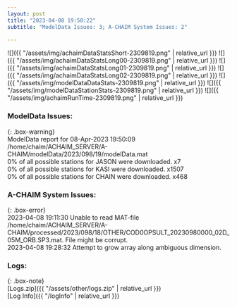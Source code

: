 ```yaml
---
layout: post
title: "2023-04-08 19:50:22"
subtitle: "ModelData Issues: 3; A-CHAIM System Issues: 2"

---
```


![]({{ "/assets/img/achaimDataStatsShort-2309819.png" | relative_url }})
![]({{ "/assets/img/achaimDataStatsLong00-2309819.png" | relative_url }})
![]({{ "/assets/img/achaimDataStatsLong01-2309819.png" | relative_url }})
![]({{ "/assets/img/achaimDataStatsLong02-2309819.png" | relative_url }})
![]({{ "/assets/img/modelDataDataStats-2309819.png" | relative_url }})
![]({{ "/assets/img/modelDataStationStats-2309819.png" | relative_url }})
![]({{ "/assets/img/achaimRunTime-2309819.png" | relative_url }})


### ModelData Issues:  
  
{: .box-warning}  
 ModelData report for 08-Apr-2023 19:50:09   
 /home/chaim/ACHAIM_SERVER/A-CHAIM/modelData/2023/098/19/modelData.mat   
 0% of all possible stations for JASON were downloaded. x7   
 0% of all possible stations for KASI were downloaded. x1507   
 0% of all possible stations for CHAIN were downloaded. x468   
  
### A-CHAIM System Issues:  
  
{: .box-error}  
2023-04-08 19:11:30 Unable to read MAT-file /home/chaim/ACHAIM_SERVER/A-CHAIM/processed/2023/098/18/OTHER/COD0OPSULT_20230980000_02D_05M_ORB.SP3.mat. File might be corrupt.  
2023-04-08 19:28:32 Attempt to grow array along ambiguous dimension.  

### Logs:  
  
{: .box-note}  
[Logs.zip]({{ "/assets/other/logs.zip" | relative_url }})  
[Log Info]({{ "/logInfo" | relative_url }})  

